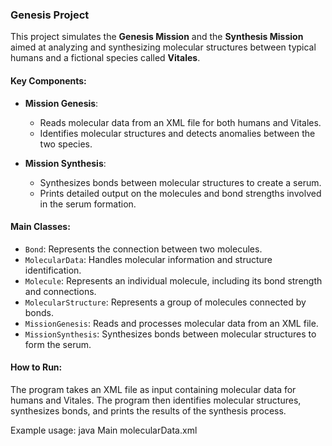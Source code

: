### Genesis Project

This project simulates the **Genesis Mission** and the **Synthesis Mission** aimed at analyzing and synthesizing molecular structures between typical humans and a fictional species called **Vitales**.

#### Key Components:

- **Mission Genesis**: 
  - Reads molecular data from an XML file for both humans and Vitales.
  - Identifies molecular structures and detects anomalies between the two species.
  
- **Mission Synthesis**:
  - Synthesizes bonds between molecular structures to create a serum.
  - Prints detailed output on the molecules and bond strengths involved in the serum formation.

#### Main Classes:
- `Bond`: Represents the connection between two molecules.
- `MolecularData`: Handles molecular information and structure identification.
- `Molecule`: Represents an individual molecule, including its bond strength and connections.
- `MolecularStructure`: Represents a group of molecules connected by bonds.
- `MissionGenesis`: Reads and processes molecular data from an XML file.
- `MissionSynthesis`: Synthesizes bonds between molecular structures to form the serum.

#### How to Run:
The program takes an XML file as input containing molecular data for humans and Vitales. The program then identifies molecular structures, synthesizes bonds, and prints the results of the synthesis process.

Example usage:
  java Main molecularData.xml

